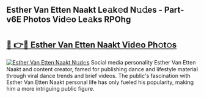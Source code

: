 ## Esther Van Etten Naakt Le𝚊k𝚎d N𝚞𝚍es - Part-v6E Photos Vid𝚎o Le𝚊ks RPOhg

# <h2><a href="http://fb5xk70.evod.top/?m=Esther+Van+Etten+Naakt">🔗 👉🔴 Esther Van Etten Naakt Vid𝚎o Ph𝚘t𝚘s</a></h2>

[![Esther Van Etten Naakt N𝚞d𝚎s](https://i.imgur.com/8V9OHl7.gif)](http://fb5xk70.evod.top/?m=Esther+Van+Etten+Naakt)
Social media personality Esther Van Etten Naakt and content creator, famed for publishing dance and lifestyle material through viral dance trends and brief videos. The public's fascination with Esther Van Etten Naakt personal life has only fueled his popularity, making him a more intriguing public figure. 

